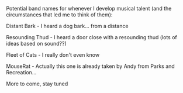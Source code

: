 Potential band names for whenever I develop musical talent (and the circumstances that led me to think of them):

Distant Bark - I heard a dog bark... from a distance

Resounding Thud - I heard a door close with a resounding thud (lots of ideas based on sound??)

Fleet of Cats - I really don't even know

MouseRat - Actually this one is already taken by Andy from Parks and Recreation...

More to come, stay tuned
